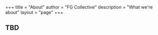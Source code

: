 +++
title = "About"
author = "FG Collective"
description = "What we're about"
layout = "page"
+++

## TBD